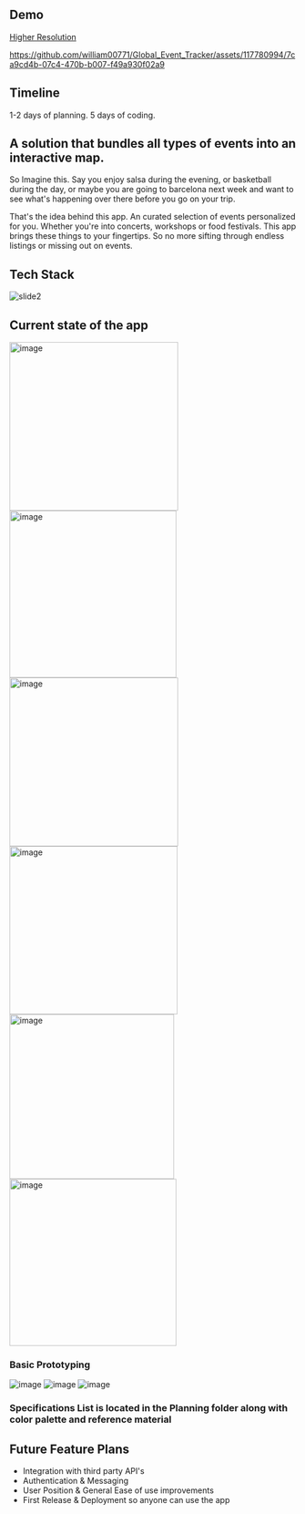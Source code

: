 ## Demo
[Higher Resolution](https://youtu.be/kVjsq3asS20)

https://github.com/william00771/Global_Event_Tracker/assets/117780994/7ca9cd4b-07c4-470b-b007-f49a930f02a9

## Timeline

1-2 days of planning. 5 days of coding. 

## A solution that bundles all types of events into an interactive map.

So Imagine this. Say you enjoy salsa during the evening, or basketball during the day, or maybe you are going to barcelona next week and want to see what's happening over there before you go on your trip. 

That's the idea behind this app. An curated selection of events personalized for you. Whether you're into concerts, workshops or food festivals. This app brings these things to your fingertips.
So no more sifting through endless listings or missing out on events.

## Tech Stack
![slide2](https://github.com/william00771/Global_Event_Tracker/assets/117780994/d563806b-fbee-4899-92f6-ea7e5397e430)

## Current state of the app
<img width="296" alt="image" src="https://github.com/william00771/Global_Event_Tracker/assets/117780994/2b62b039-762b-4ae6-9efe-87145c7010fe">
<img width="293" alt="image" src="https://github.com/william00771/Global_Event_Tracker/assets/117780994/202d9d6f-bf16-46f9-bb23-1ec66da7096c">
<img width="296" alt="image" src="https://github.com/william00771/Global_Event_Tracker/assets/117780994/76c539ba-cfe0-406d-876b-aed130e3dbf0">
<img width="295" alt="image" src="https://github.com/william00771/Global_Event_Tracker/assets/117780994/4cb3d1c6-970d-4c62-8402-b0880116ef22">
<img width="289" alt="image" src="https://github.com/william00771/Global_Event_Tracker/assets/117780994/6e391397-d15e-4a6e-8c53-6fc3cd25fb7e">
<img width="293" alt="image" src="https://github.com/william00771/Global_Event_Tracker/assets/117780994/89f28560-a8f2-46b6-a502-0785a160ed4b">




### Basic Prototyping
![image](https://github.com/william00771/Global_Event_Tracker/assets/117780994/0b5470eb-1456-4ca1-9b7a-b1f6c2553ed8)
![image](https://github.com/william00771/Global_Event_Tracker/assets/117780994/d05f8ccf-df1c-4071-895a-869bf4fb0225)
![image](https://github.com/william00771/Global_Event_Tracker/assets/117780994/413074db-31e7-43ac-b59b-508671590246)

### Specifications List is located in the Planning folder along with color palette and reference material

## Future Feature Plans
* Integration with third party API's
* Authentication & Messaging
* User Position & General Ease of use improvements
* First Release & Deployment so anyone can use the app
